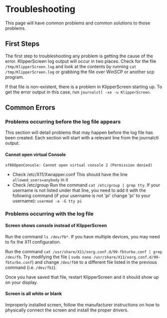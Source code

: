 # Troubleshooting

This page will have common problems and common solutions to those problems.

## First Steps

The first step to troubleshooting any problem is getting the cause of the error. KlipperScreen log output will occur
in two places. Check for the file `/tmp/KlipperScreen.log` and look at the contents by running
`cat /tmp/KlipperScreen.log` or grabbing the file over WinSCP or another scp program.

If that file is non-existent, there is a problem in KlipperScreen starting up. To get the error output in this case,
run `journalctl -xe -u KlipperScreen`.


## Common Errors

### Problems occurring before the log file appears

This section will detail problems that may happen before the log file has been created. Each section will start with a
relevant line from the journalctl output.

#### Cannot open virtual Console
```
xf86OpenConsole: Cannot open virtual console 2 (Permission denied)
```

* Check /etc/X11/Xwrapper.conf
This should have the line `allowed_users=anybody` in it
* Check /etc/group
Run the command `cat /etc/group | grep tty`. If your username is not listed under that line, you need to add it with the
following command (if your username is not 'pi' change 'pi' to your username):
`usermod -a -G tty pi`


### Problems occurring with the log file

#### Screen shows console instead of KlipperScreen
Run the command `ls /dev/fb*`. If you have multiple devices, you may need to fix the X11 configuration.

Run the command `cat /usr/share/X11/xorg.conf.d/99-fbturbo.conf | grep /dev/fb`. Try modifying the file (
`sudo nano /usr/share/X11/xorg.conf.d/99-fbturbo.conf`) and change `/dev/fb0` to a different file listed in the
previous command (i.e. `/dev/fb1`).

Once you have saved that file, restart KlipperScreen and it should show up on your display.

#### Screen is all white or blank

Improperly installed screen, follow the manufacturer instructions on how to physically connect the screen and install the proper drivers.
